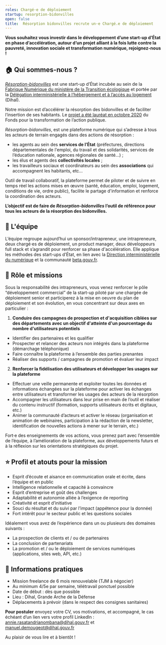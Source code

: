 ```yaml
---
roles: Chargé·e de déploiement
startup: resorption-bidonvilles
open: false
title:  Résorption bidonvilles recrute un·e Chargé.e de déploiement
---
```


**Vous souhaitez vous investir dans le développement d’une start-up d’État en phase d’accélération, autour d’un projet alliant à la fois lutte contre la pauvreté, innovation sociale et transformation numérique, rejoignez-nous !**

## 🏠 Qui sommes-nous ?
_[Résorption-bidonvilles](https://resorption-bidonvilles.beta.gouv.fr)_ est une start-up d’État incubée au sein de la [Fabrique Numérique du ministère de la Transition écologique](https://www.cohesion-territoires.gouv.fr/la-fabrique-numerique-lincubateur-de-services-numeriques-du-pole-ministeriel) et portée par la [Délégation interministérielle à l’hébergement et à l’accès au logement](https://www.gouvernement.fr/delegation-interministerielle-a-l-hebergement-et-a-l-acces-au-logement) (Dihal).

Notre mission est d’accélérer la résorption des bidonvilles et de faciliter l’insertion de ses habitants. Le [projet a été lauréat en octobre 2020](https://www.gouvernement.fr/la-plateforme-resorption-bidonvilles-laureate-du-fonds-de-transformation-de-l-action-publique-2020) du Fonds pour la transformation de l’action publique.

_Résorption-bidonvilles_, est une plateforme numérique qui s’adresse à tous les acteurs de terrain engagés dans des actions de résorption : 
- les agents au sein des **services de l’État** (préfectures, directions départementales de l'emploi, du travail et des solidarités, services de l’éducation nationale, agences régionales de santé…) ; 
- les élus et agents des **collectivités locales** ;
- les travailleurs sociaux et coordinateurs au sein des **associations** qui accompagnent les habitants, etc…

Outil de travail collaboratif, la plateforme permet de piloter et de suivre en temps réel les actions mises en œuvre (santé, éducation, emploi, logement, conditions de vie, ordre public), facilite le partage d'information et renforce la coordination des acteurs.

**L’objectif est de faire de _Résorption-bidonvilles_ l’outil de référence pour tous les acteurs de la résorption des bidonvilles.**

## 🙌 L'équipe
L’équipe regroupe aujourd’hui un sponsor/intrapreneur, une intrapreneure, deux chargé·es de déploiement, un product manager, deux développeurs full stack et s’agrandit pour renforcer sa phase d'accélération. Elle applique les méthodes des start-ups d’État, en lien avec la [Direction interministérielle du numérique](https://www.numerique.gouv.fr/dinum/) et la communauté [beta.gouv.fr](https://beta.gouv.fr/).

## 🎯 Rôle et missions
Sous la responsabilité des intrapreneurs, vous venez renforcer le pôle “développement commercial” de la start-up piloté par une chargée de déploiement senior et participerez à la mise en oeuvre du plan de déploiement et son évolution, en vous concentrant sur deux axes en particulier :

1. **Conduire des campagnes de prospection et d'acquisition ciblées sur des départements avec un objectif d'atteinte d'un pourcentage du nombre d'utilisateurs potentiels**
  - Identifier des partenaires et les qualifier 
  - Prospecter et relancer des acteurs non intégrés dans la plateforme (démarchage téléphonique)
  - Faire connaître la plateforme à l’ensemble des parties prenantes 
  - Réaliser des supports / campagnes de promotion et évaluer leur impact
2. **Renforcer la fidélisation des utilisateurs et développer les usages sur la plateforme**
  - Effectuer une veille permanente et exploiter toutes les données et informations échangées sur la plateforme pour activer les échanges entre utilisateurs et transformer les usages des acteurs de la résorption
  - Accompagner les utilisateurs dans leur prise en main de l’outil et réaliser du contenu instructif (formation, supports utilisateurs écrits et digitaux, etc.)
  - Animer la communauté d’acteurs et activer le réseau (organisation et animation de webinaires, participation à la rédaction de la newsletter, identification de nouvelles actions à mener sur le terrain, etc.)

Fort·e des enseignements de vos actions, vous prenez part avec l’ensemble de l’équipe, à l’amélioration de la plateforme, aux développements futurs et à la réflexion sur les orientations stratégiques du projet.

## ⭐️ Profil et atouts pour la mission

- Esprit d’écoute et aisance en communication orale et écrite, dans l’équipe et en public
- Intelligence relationnelle et capacité à convaincre
- Esprit d’entreprise et goût des challenges
- Adaptabilité et autonomie alliée à l’exigence de reporting
- Créativité et esprit d’initiative
- Souci du résultat et du suivi par l’impact (appétence pour la donnée)
- Fort intérêt pour le secteur public et les questions sociales

Idéalement vous avez de l’expérience dans un ou plusieurs des domaines suivants :
- La prospection de clients et / ou de partenaires
- La conclusion de partenariats
- La promotion et / ou le déploiement de services numériques (applications, sites web, API, etc.)



## 📅 Informations pratiques
- Mission freelance de 6 mois renouvelable (TJM à négocier)
- Au minimum 4/5e par semaine, télétravail ponctuel possible
- Date de début : dès que possible
- Lieu : Dihal, Grande Arche de la Défense
- Déplacements à prévoir (dans le respect des consignes sanitaires)

**Pour postuler** envoyez votre CV, vos motivations, et accompagné, le cas échéant d’un lien vers votre profil LinkedIn : annie.rasatandrianombana@dihal.gouv.fr et manuel.demougeot@dihal.gouv.fr 

Au plaisir de vous lire et à bientôt !
